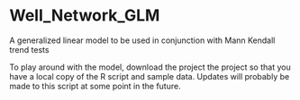 # Well_Network_GLM
A generalized linear model to be used in conjunction with Mann Kendall trend tests

To play around with the model, download the project the project so that you have a local copy of the R script and sample data. Updates will probably be made to this script at some point in the future. 
